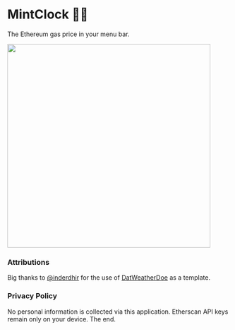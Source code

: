 # MintClock 🌿⏰

The Ethereum gas price in your menu bar.

<img src="https://i.imgur.com/cL7YTj5.png" width="460" />

### Attributions

Big thanks to [@inderdhir](https://github.com/inderdhir) for the use of [DatWeatherDoe](https://github.com/inderdhir/DatWeatherDoe) as a template.

### Privacy Policy

No personal information is collected via this application. Etherscan API keys remain only on your device. The end.
